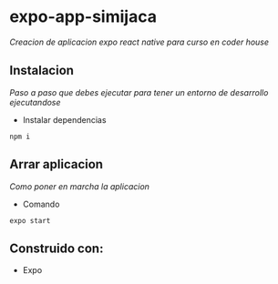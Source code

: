 # expo-app-simijaca

_Creacion de aplicacion expo react native para curso en coder house_

## Instalacion

_Paso a paso que debes ejecutar para tener un entorno de desarrollo ejecutandose_

* Instalar dependencias

```
npm i
```

## Arrar aplicacion

_Como poner en marcha la aplicacion_

* Comando

```
expo start
```
## Construido con:

* Expo
